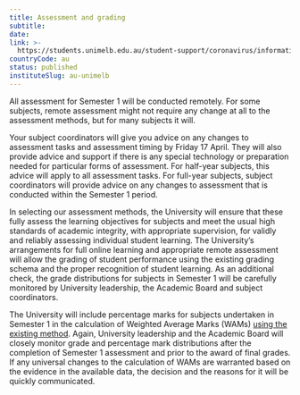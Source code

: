 ```yaml
---
title: Assessment and grading
subtitle: 
date:  
link: >-
  https://students.unimelb.edu.au/student-support/coronavirus/information-for-all-students
countryCode: au
status: published
instituteSlug: au-unimelb
---
```

All assessment for Semester 1 will be conducted remotely. For some subjects, remote assessment might not require any change at all to the assessment methods, but for many subjects it will.

Your subject coordinators will give you advice on any changes to assessment tasks and assessment timing by Friday 17 April.  They will also provide advice and support if there is any special technology or preparation needed for particular forms of assessment. For half-year subjects, this advice will apply to all assessment tasks. For full-year subjects, subject coordinators will provide advice on any changes to assessment that is conducted within the Semester 1 period.

In selecting our assessment methods, the University will ensure that these fully assess the learning objectives for subjects and meet the usual high standards of academic integrity, with appropriate supervision, for validly and reliably assessing individual student learning.  The University’s arrangements for full online learning and appropriate remote assessment will allow the grading of student performance using the existing grading schema and the proper recognition of student learning. As an additional check, the grade distributions for subjects in Semester 1 will be carefully monitored by University leadership, the Academic Board and subject coordinators.

The University will include percentage marks for subjects undertaken in Semester 1 in the calculation of Weighted Average Marks (WAMs) [using the existing method](https://universityofmelbourne.createsend1.com/t/i-l-xthhhuk-l-y). Again, University leadership and the Academic Board will closely monitor grade and percentage mark distributions after the completion of Semester 1 assessment and prior to the award of final grades. If any universal changes to the calculation of WAMs are warranted based on the evidence in the available data, the decision and the reasons for it will be quickly communicated.
